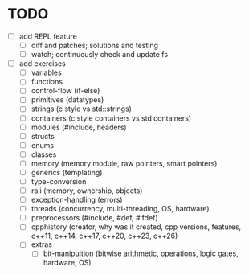 # TODO

- [ ] add REPL feature
  - [ ] diff and patches; solutions and testing
  - [ ] watch; continuously check and update fs
- [ ] add exercises
  - [ ] variables
  - [ ] functions
  - [ ] control-flow (if-else)
  - [ ] primitives (datatypes)
  - [ ] strings (c style vs std::strings)
  - [ ] containers (c style containers vs std containers)
  - [ ] modules (#include, headers)
  - [ ] structs
  - [ ] enums
  - [ ] classes
  - [ ] memory (memory module, raw pointers, smart pointers)
  - [ ] generics (templating)
  - [ ] type-conversion
  - [ ] raii (memory, ownership, objects)
  - [ ] exception-handling (errors)
  - [ ] threads (concurrency, multi-threading, OS, hardware)
  - [ ] preprocessors (#include, #def, #ifdef)
  - [ ] cpphistory (creator, why was it created, cpp versions, features, c++11, c++14, c++17, c++20, c++23, c++26)
  - [ ] extras
    - [ ] bit-manipultion (bitwise arithmetic, operations, logic gates, hardware, OS)
